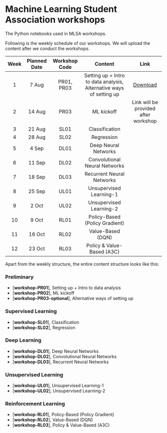 # Machine Learning Student Association workshops

The Python notebooks used in MLSA workshops.

Following is the weekly schedule of our workshops. We will upload the content after we conduct the workshops. 


| Week | Planned Date | Workshop Code | Content | Link |
| :--: | :--: |:-------------:| :------:| :-------------:|
| 1 | 7 Aug   | PR01, PR03    | Setting up + Intro to data analysis, Alternative ways of setting up | [Download](https://drive.google.com/open?id=1baE1gYimJcI3MHSCzv89NGTlO6AV2pZY) |
| 2 | 14 Aug  | PR03          |  ML kickoff | Link will be provided after workshop |
| 3 | 21 Aug  | SL01          |  Classification |
| 4 | 28 Aug  | SL02          |  Regression |
| 5 | 4 Sep   | DL01          |  Deep Neural Networks |
| 6 | 11 Sep  | DL02          |  Convolutional Neural Networks |
| 7 | 18 Sep  | DL03          |  Recurrent Neural Networks |
| 8 | 25 Sep  | UL01          |  Unsupervised Learning-1 |
| 9 | 2 Oct   | UL02          |  Unsupervised Learning-2 |
| 10 | 9 Oct  | RL01          | Policy-Based (Policy Gradient) |
| 11 | 16 Oct | RL02          | Value-Based (DQN) |
| 12 | 23 Oct | RL03          | Policy & Value-Based (A3C) |

Apart from the weekly structure, the entire content structure looks like this: 

### Preliminary
* [**workshop-PR01**], Setting up + Intro to data analysis
* [**workshop-PR02**], ML kickoff 
* [**workshop-PR03-optional**], Alternative ways of setting up 

### Supervised Learning
* [**workshop-SL01**], Classification
* [**workshop-SL02**], Regression

### Deep Learning
* [**workshop-DL01**], Deep Neural Networks
* [**workshop-DL02**], Convolutional Neural Networks
* [**workshop-DL03**], Recurrent Neural Networks

### Unsupervised Learning
* [**workshop-UL01**], Unsupervised Learning-1
* [**workshop-UL02**], Unsupervised Learning-2

### Reinforcement Learning 
* [**workshop-RL01**], Policy-Based (Policy Gradient)
* [**workshop-RL02**], Value-Based (DQN)
* [**workshop-RL03**], Policy & Value-Based (A3C) 



